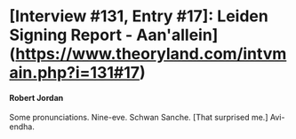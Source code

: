 # [Interview #131, Entry #17]: Leiden Signing Report - Aan'allein](https://www.theoryland.com/intvmain.php?i=131#17)

#### Robert Jordan

Some pronunciations. Nine-eve. Schwan Sanche. [That surprised me.] Avi-endha.

